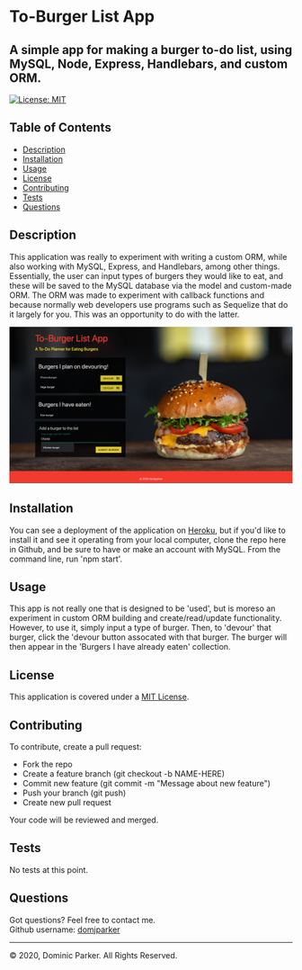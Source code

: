 
# To-Burger List App

## A simple app for making a burger to-do list, using MySQL, Node, Express, Handlebars, and custom ORM.  

[![License: MIT](https://img.shields.io/badge/License-MIT-yellow.svg)](https://opensource.org/licenses/MIT)  



## Table of Contents

* [Description](#description)
* [Installation](#installation)
* [Usage](#usage)
* [License](#license)
* [Contributing](#contribution)
* [Tests](#tests)
* [Questions](#questions)



## Description 

This application was really to experiment with writing a custom ORM, while also working with MySQL, Express, and Handlebars, among other things. Essentially, the user can input types of burgers they would like to eat, and these will be saved to the MySQL database via the model and custom-made ORM. The ORM was made to experiment with callback functions and because normally web developers use programs such as Sequelize that do it largely for you. This was an opportunity to do with the latter.    

![app demo pic](./public/assets/images/to-burger-list-app.png)



## Installation

You can see a deployment of the application on [Heroku](https://djp-to-burger-app.herokuapp.com/), but if you'd like to install it and see it operating from your local computer, clone the repo here in Github, and be sure to have or make an account with MySQL. From the command line, run 'npm start'.



## Usage 

This app is not really one that is designed to be 'used', but is moreso an experiment in custom ORM building and create/read/update functionality. However, to use it, simply input a type of burger. Then, to 'devour' that burger, click the 'devour button assocated with that burger. The burger will then appear in the 'Burgers I have already eaten' collection.   



## License

This application is covered under a [MIT License](https://opensource.org/licenses/MIT).



## Contributing


To contribute, create a pull request: 
* Fork the repo
* Create a feature branch (git checkout -b NAME-HERE)
* Commit new feature (git commit -m "Message about new feature")
* Push your branch (git push)
* Create new pull request

Your code will be reviewed and merged.


## Tests

No tests at this point. 



## Questions

Got questions? Feel free to contact me.  
Github username: [domjparker](https://github.com/domjparker)  

---

© 2020, Dominic Parker. All Rights Reserved.

